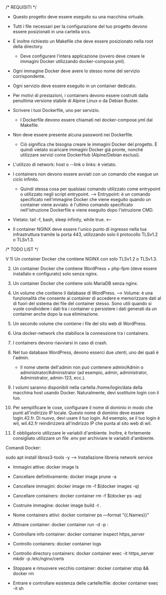 /* REQUISITI */

- Questo progetto deve essere eseguito su una macchina virtuale.

- Tutti i file necessari per la configurazione del tuo progetto devono essere posizionati in una cartella srcs.

- È inoltre richiesto un Makefile che deve essere posizionato nella root della directory. 
  - Deve configurare l'intera applicazione (ovvero deve creare le immagini Docker utilizzando docker-compose.yml).

- Ogni immagine Docker deve avere lo stesso nome del servizio corrispondente.

- Ogni servizio deve essere eseguito in un container dedicato.

- Per motivi di prestazioni, i containers devono essere costruiti dalla penultima versione stabile di Alpine Linux o da Debian Buster.

- Scrivere i tuoi Dockerfile, uno per servizio.
  - I Dockerfile devono essere chiamati nel docker-compose.yml dal Makefile.

- Non deve essere presente alcuna password nei Dockerfile.
  - Ciò significa che bisogna creare le immagini Docker del progetto. È quindi vietato scaricare immagini Docker già pronte, 
    nonché utilizzare servizi come DockerHub (Alpine/Debian esclusi).

- L'utilizzo di network: host o --link o links: è vietato.

- I containers non devono essere avviati con un comando che esegue un ciclo infinito. 
  - Quindi stessa cosa per qualsiasi comando utilizzato come entrypoint o utilizzato negli script entrypoint.
    --> Entrypoint: è un comando specificato nell'immagine Docker che viene eseguito quando un container viene avviato. 
                    è l'ultimo comando specificato nell'istruzione Dockerfile e viene eseguito dopo l'istruzione CMD.
    
- Vietato: tail -f, bash, sleep infinity, while true. <--

- Il container NGINX deve essere l'unico punto di ingresso nella tua infrastruttura tramite la porta 443, 
  utilizzando solo il protocollo TLSv1.2 o TLSv1.3.



/* TODO LIST */

V 1) Un container Docker che contiene NGINX con solo TLSv1.2 o TLSv1.3.

2) Un container Docker che contiene WordPress + php-fpm (deve essere installato e configurato) solo senza nginx.

3) Un container Docker che contiene solo MariaDB senza nginx.

4) Un volume che contiene il database di WordPress.
    --> Volume: è una funzionalità che consente ai container di accedere e memorizzare dati al di fuori del sistema dei file del container stesso. Sono utili quando si vuole condividere i dati tra i container o persistere i dati generati da un container anche dopo la sua eliminazione.

5) Un secondo volume che contiene i file del sito web di WordPress.

6) Una docker-network che stabilisce la connessione tra i containers.

7) I containers devono riavviarsi in caso di crash.

8) Nel tuo database WordPress, devono esserci due utenti, uno dei quali è l'admin. 
   - Il nome utente dell'admin non può contenere admin/Admin o administrator/Administrator (ad esempio, admin, administrator, Administrator, admin-123, ecc.).

9) I volumi saranno disponibili nella cartella /home/login/data della macchina host usando Docker. Naturalmente, devi sostituire login con il tuo.

10) Per semplificare le cose, configurare il nome di dominio in modo che punti all'indirizzo IP locale. 
    Questo nome di dominio deve essere login.42.fr. Di nuovo, devi usare il tuo login. 
    Ad esempio, se il tuo login è wil, wil.42.fr reindirizzerà all'indirizzo IP che punta al sito web di wil.

11) È obbligatorio utilizzare le variabili d'ambiente. Inoltre, è fortemente consigliato utilizzare un file .env per archiviare le variabili d'ambiente.


Comandi Docker:

sudo apt install libnss3-tools -y --> Installazione libreria network service

- Immagini attive: docker image ls
- Cancellare definitivamente: docker image prune -a
- Cancellare immagini: docker image rm -f $(docker images -q)
- Cancellare containers: docker container rm -f $(docker ps -aq)
- Costruire immagine: docker image build -t <nome-img> .
- Nome containers attivi: docker container ps —format “{{.Names}}”
- Attivare container: docker container run -d -p <porta>:<porta> <nome-cntr>

- Controllare info container: docker container inspect https_server
- Controllo containers: docker container logs <nome-cntr>
- Controllo directory containers: docker container exec -it https_server mkdir -p /etc/nginx/certs
- Stoppare e rimuovere vecchio container: docker  container stop <nome-cntr> && docker rm <nome-cntr>
- Entrare e controllare esistenza delle cartelle/file: docker container exec -it <cntr-id> sh
